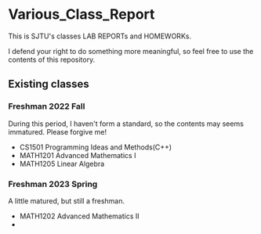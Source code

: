# Various_Class_Report
This is SJTU's classes LAB REPORTs and HOMEWORKs. 

I defend your right to do something more meaningful, so feel free to use the contents of this repository.  



## Existing classes
### Freshman 2022 Fall
During this period, I haven't form a standard, so the contents may seems immatured. Please forgive me!
* CS1501      Programming Ideas and Methods(C++)
* MATH1201    Advanced Mathematics I
* MATH1205    Linear Algebra



### Freshman 2023 Spring

A little matured, but still a freshman.

* MATH1202    Advanced Mathematics II
* 